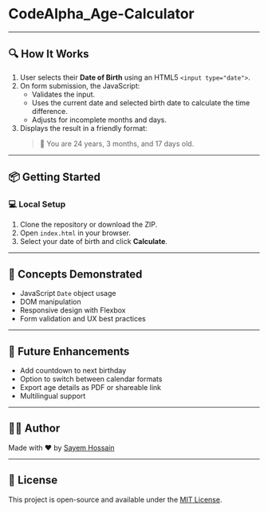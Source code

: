 # CodeAlpha_Age-Calculator
---

## 🔍 How It Works

1. User selects their **Date of Birth** using an HTML5 `<input type="date">`.
2. On form submission, the JavaScript:
   - Validates the input.
   - Uses the current date and selected birth date to calculate the time difference.
   - Adjusts for incomplete months and days.
3. Displays the result in a friendly format:
   > 🎉 You are 24 years, 3 months, and 17 days old.

---

## 📦 Getting Started

### 💻 Local Setup

1. Clone the repository or download the ZIP.
2. Open `index.html` in your browser.
3. Select your date of birth and click **Calculate**.

---

## 🧠 Concepts Demonstrated

- JavaScript `Date` object usage
- DOM manipulation
- Responsive design with Flexbox
- Form validation and UX best practices

---

## 📌 Future Enhancements

- Add countdown to next birthday
- Option to switch between calendar formats
- Export age details as PDF or shareable link
- Multilingual support

---

## 🧑‍💻 Author

Made with ❤️ by [Sayem Hossain](https://github.com/dev-sayem-hossain)

---

## 📄 License

This project is open-source and available under the [MIT License](LICENSE).

